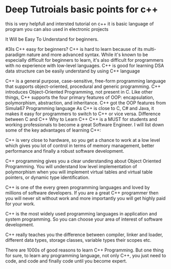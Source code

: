 # Deep Tutroials basic points for c++
this  is very helpfull and intersted tutorial on c++
it is basic language of program you can also used in electronic projects 



It Will be Easy To Understand for beginners.

#3Is C++ easy for beginners?
C++ is hard to learn because of its multi-paradigm nature and more advanced syntax. While it's known to be especially difficult for beginners to learn, it's also difficult for programmers with no experience with low-level languages.
C++ is good for learning DSA
data structure can be easily understand by using C++ language

C++ is a general purpose, case-sensitive, free-form programming language that supports object-oriented, procedural and generic programming.
C++ introduces Object-Oriented Programming, not present in C. Like other things, C++ supports the four primary features of OOP: encapsulation, polymorphism, abstraction, and inheritance. C++ got the OOP features from Simula67 Programming language
As C++ is close to C, C# and Java, it makes it easy for programmers to switch to C++ or vice versa.
Difference between C and C++
Why to Learn C++
C++ is a MUST for students and working professionals to become a great Software Engineer. I will list down some of the key advantages of learning C++:

C++ is very close to hardware, so you get a chance to work at a low level which gives you lot of control in terms of memory management, better performance and finally a robust software development.

C++ programming gives you a clear understanding about Object Oriented Programming. You will understand low level implementation of polymorphism when you will implement virtual tables and virtual table pointers, or dynamic type identification.

C++ is one of the every green programming languages and loved by millions of software developers. If you are a great C++ programmer then you will never sit without work and more importantly you will get highly paid for your work.

C++ is the most widely used programming languages in application and system programming. So you can choose your area of interest of software development.

C++ really teaches you the difference between compiler, linker and loader, different data types, storage classes, variable types their scopes etc.

There are 1000s of good reasons to learn C++ Programming. But one thing for sure, to learn any programming language, not only C++, you just need to code, and code and finally code until you become expert.
